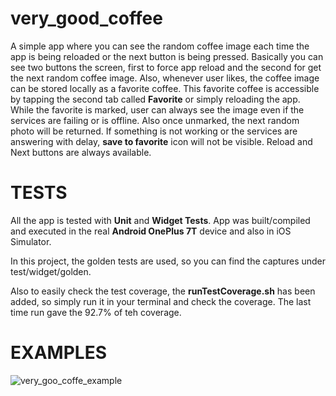 # very_good_coffee
A simple app where you can see the random coffee image each time the app is being reloaded or the next button is being pressed.
Basically you can see two buttons the screen, first to force app reload and the second for get the next random coffee image.
Also, whenever user likes, the coffee image can be stored locally as a favorite coffee. This favorite coffee is accessible 
by tapping the second tab called **Favorite** or simply reloading the app. While the favorite is marked, user can always see the 
image even if the services are failing or is offline. Also once unmarked, the next random photo will be returned. 
If something is not working or the services are answering with delay, **save to favorite** icon will not be visible.
Reload and Next buttons are always available.

# TESTS

All the app is tested with **Unit** and **Widget Tests**.
App was built/compiled and executed in the real **Android OnePlus 7T** device and also in iOS Simulator.

In this project, the golden tests are used, so you can find the captures under test/widget/golden.

Also to easily check the test coverage, the **runTestCoverage.sh** has been added, so simply run it in your terminal 
and check the coverage. The last time run gave the 92.7% of teh coverage.

# EXAMPLES

![very_goo_coffe_example](https://user-images.githubusercontent.com/40612984/208268780-966ef930-7c8d-4430-b1f0-72bebf5e1ed1.gif)
